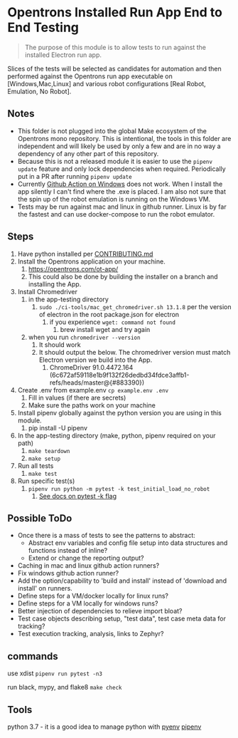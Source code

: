 # Opentrons Installed Run App End to End Testing

> The purpose of this module is to allow tests to run against the installed Electron run app.

Slices of the tests will be selected as candidates for automation and then performed against the Opentrons run app executable on [Windows,Mac,Linux] and various robot configurations [Real Robot, Emulation, No Robot].

## Notes

- This folder is not plugged into the global Make ecosystem of the Opentrons mono repository. This is intentional, the tools in this folder are independent and will likely be used by only a few and are in no way a dependency of any other part of this repository.
- Because this is not a released module it is easier to use the `pipenv update` feature and only lock dependencies when required. Periodically put in a PR after running `pipenv update`
- Currently [Github Action on Windows](../.github/workflows/app-installed-test-windows.yaml) does not work. When I install the app silently I can't find where the .exe is placed. I am also not sure that the spin up of the robot emulation is running on the Windows VM.
- Tests may be run against mac and linux in github runner. Linux is by far the fastest and can use docker-compose to run the robot emulator.

## Steps

1. Have python installed per [CONTRIBUTING.md](../CONTRIBUTING.md)
2. Install the Opentrons application on your machine.
   1. https://opentrons.com/ot-app/
   2. This could also be done by building the installer on a branch and installing the App.
3. Install Chromedriver
   1. in the app-testing directory
      1. `sudo ./ci-tools/mac_get_chromedriver.sh 13.1.8` per the version of electron in the root package.json for electron
         1. if you experience `wget: command not found`
            1. brew install wget and try again
   2. when you run `chromedriver --version`
      1. It should work
      2. It should output the below. The chromedriver version must match Electron version we build into the App.
         1. ChromeDriver 91.0.4472.164 (6c672af59118e1b9f132f26dedbd34fdce3affb1-refs/heads/master@{#883390})
4. Create .env from example.env `cp example.env .env`
   1. Fill in values (if there are secrets)
   2. Make sure the paths work on your machine
5. Install pipenv globally against the python version you are using in this module.
   1. pip install -U pipenv
6. In the app-testing directory (make, python, pipenv required on your path)
   1. `make teardown`
   2. `make setup`
7. Run all tests
   1. `make test`
8. Run specific test(s)
   1. `pipenv run python -m pytest -k test_initial_load_no_robot`
      1. [See docs on pytest -k flag](https://docs.pytest.org/en/6.2.x/usage.html#specifying-tests-selecting-tests)

## Possible ToDo

- Once there is a mass of tests to see the patterns to abstract:
  - Abstract env variables and config file setup into data structures and functions instead of inline?
  - Extend or change the reporting output?
- Caching in mac and linux github action runners?
- Fix windows github action runner?
- Add the option/capability to 'build and install' instead of 'download and install' on runners.
- Define steps for a VM/docker locally for linux runs?
- Define steps for a VM locally for windows runs?
- Better injection of dependencies to relieve import bloat?
- Test case objects describing setup, "test data", test case meta data for tracking?
- Test execution tracking, analysis, links to Zephyr?

## commands

use xdist
`pipenv run pytest -n3`

run black, mypy, and flake8
`make check`

## Tools

python 3.7 - it is a good idea to manage python with [pyenv](https://realpython.com/intro-to-pyenv)
[pipenv](https://pipenv.pypa.io/en/latest/)
